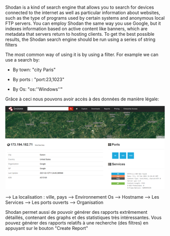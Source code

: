Shodan is a kind of search engine that allows you to search for devices connected to the internet as well as particular information about websites, such as the type of programs used by certain systems and anonymous local FTP servers. You can employ Shodan the same way you use Google, but it indexes information based on active content like banners, which are metadata that servers return to hosting clients. To get the best possible results, the Shodan search engine should be run using a series of string filters

The most common way of using it is by using a filter.
For example we can use a search by:

- By town: "city Paris"



- By ports : "port:23,1023"



- By Os: "os:''Windows''"



Grâce à ceci nous pouvons avoir accès à des données de manière légale:



![image](https://github.com/MichalonCarpino/Tools_Legal_Utilisation/blob/main/Tools_Legal_Utilisation/images/SHO1.PNG)


--> La localisation : ville, pays
--> Environnement Os
--> Hostname
--> Les Services
--> Les ports ouverts
--> Organisation


Shodan permet aussi de pouvoir générer des rapports extrêmement
détaillés, contenant des graphs et des statistiques très intéressantes.
Vous pouvez générer des rapports relatifs à une recherche (des filtres)
en appuyant sur le bouton "Create Report"


